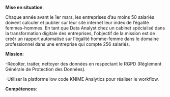 **Mise en situation**:

Chaque année avant le 1er mars, les entreprises d’au moins 50 salariés doivent calculer et publier sur leur site internet leur index de l’égalité femmes-hommes.
En tant que Data Analyst chez un cabinet spécialisé dans la transformation digitale des entreprises, l'objectif de la mission est de créér un rapport automatisé sur l'égalité
homme-femme dans le domaine professionnel dans une entreprise qui compte 256 salariés.

**Mission**: 

-Récolter, traiter, nettoyer des données en respectant le RGPD (Réglement Générale de Protection des Données).

-Utiliser la platforme low code KNIME Analytics pour réaliser le workflow.

**Compétences**: 

